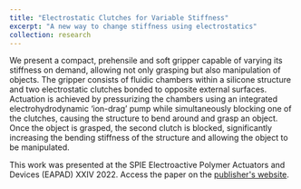 ```yaml
---
title: "Electrostatic Clutches for Variable Stiffness"
excerpt: "A new way to change stiffness using electrostatics"
collection: research
---
```


We present a compact, prehensile and soft gripper capable of varying its stiffness on demand, allowing not only grasping but also manipulation of objects. The gripper consists of fluidic chambers within a silicone structure and two electrostatic clutches bonded to opposite external surfaces. Actuation is achieved by pressurizing the chambers using an integrated electrohydrodynamic ‘ion-drag’ pump while simultaneously blocking one of the clutches, causing the structure to bend around and grasp an object. Once the object is grasped, the second clutch is blocked, significantly increasing the bending stiffness of the structure and allowing the object to be manipulated.

This work was presented at the SPIE Electroactive Polymer Actuators and Devices (EAPAD) XXIV 2022. Access the paper on the [publisher's website](https://www.spiedigitallibrary.org/conference-proceedings-of-spie/PC12042/0000/A-variable-stiffness-soft-gripper-with-integrated-ion-drag-pump/10.1117/12.2615068.short).
